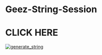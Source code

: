 # Geez-String-Session

# CLICK HERE


<a href="https://repl.it/@Vckyou/Geez-String-Session#main.py"><img src="https://img.shields.io/badge/run-string session-blue?style=for-the-badge&logo=repl.it" alt="generate_string"/></a>

